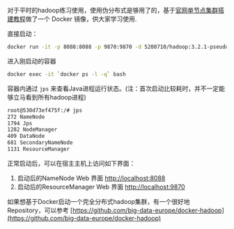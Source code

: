对于平时的hadoop练习使用，使用伪分布式是够用了的，基于[官网单节点集群搭建教程](https://hadoop.apache.org/docs/stable/hadoop-project-dist/hadoop-common/SingleCluster.html)做了一个 Docker 镜像，供大家学习使用.

直接启动：

```bash
docker run -it -p 8088:8088 -p 9870:9870 -d 5200710/hadoop:3.2.1-pseudo
```

进入刚启动的容器

```bash
docker exec -it `docker ps -l -q` bash
```

容器内通过 `jps` 来查看Java进程运行状态。(注：首次启动比较耗时，并不一定能够立马看到所有hadoop进程)

```bash
root@530d73ef475f:/# jps
272 NameNode
1794 Jps
1282 NodeManager
409 DataNode
681 SecondaryNameNode
1131 ResourceManager
```

正常启动后，可以在宿主主机上访问如下界面：

1. 启动后的NameNode Web 界面 [http://localhost:8088](http://localhost:8088)
2. 启动后的ResourceManager Web 界面 [http://localhost:9870](http://localhost:9870)

如果想基于Docker启动一个完全分布式hadoop集群，有一个很好地 Repository，可以参考 [https://github.com/big-data-europe/docker-hadoop](https://github.com/big-data-europe/docker-hadoop)

